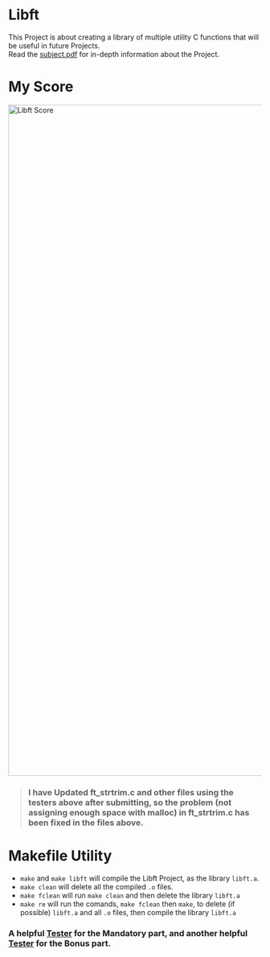 # Libft
This Project is about creating a library of multiple utility C functions that will be useful in future Projects.  
Read the [subject.pdf](https://github.com/Tempest989/Libft/blob/main/en.subject.pdf) for in-depth information about the Project.
# My Score
<img width="1334" alt="Libft Score" src="https://user-images.githubusercontent.com/55472613/178426345-fe1fa5a1-852b-47df-8ab2-9fdf99956656.png">

> ### **I have Updated ft_strtrim.c and other files using the testers above after submitting, so the problem (not assigning enough space with malloc) in ft_strtrim.c has been fixed in the files above.**
# Makefile Utility
- `make` and `make libft` will compile the Libft Project, as the library `libft.a`.
- `make clean` will delete all the compiled `.o` files.
- `make fclean` will run `make clean` and then delete the library `libft.a`
- `make re` will run the comands, `make fclean` then `make`, to delete (if possible) `libft.a` and all `.o` files, then compile the library `libft.a`
### A helpful [Tester](https://github.com/Abaker-Hype/42-Cursus-Tester) for the Mandatory part, and another helpful [Tester](https://github.com/jtoty/Libftest) for the Bonus part.
